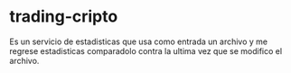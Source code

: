 # trading-cripto
Es un servicio de estadisticas que usa como entrada un archivo y me regrese estadisticas comparadolo contra la ultima vez que se modifico el archivo.
